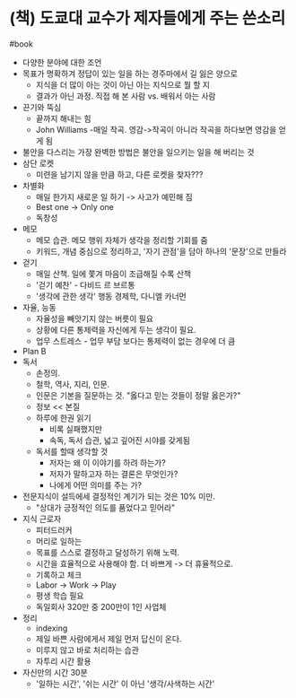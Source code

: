 # (책) 도쿄대 교수가 제자들에게 주는 쓴소리
 #book 

* 다양한 분야에 대한 조언
* 목표가 명확하겨 정답이 있는 일을 하는 경주마에서 길 잃은 양으로
	* 지식을 더 많이 아는 것이 아닌 아는 지식으로 뭘 할 지
	* 결과가 아닌 과정. 직접 해 본 사람 vs. 배워서 아는 사람
* 끈기와 뚝심
	* 끝까지 해내는 힘
	* John Williams -매일 작곡. 영감->작곡이 아니라 작곡을 하다보면 영감을 얻게 됨
* 불안을 다스리는 가장 완벽한 방법은 불안을 일으키는 일을 해 버리는 것
* 삼단 로켓
	* 미련을 남기지 않을 만큼 하고, 다른 로켓을 찾자???
* 차별화
	* 매일 한가지 새로운 일 하기 -> 사고가 예민해 짐
	* Best one -> Only one
	* 독창성
* 메모
	* 메모 습관. 메모 행위 자체가 생각을 정리할 기회를 줌
	* 키워드, 개념 중심으로 정리하고, '자기 관점'을 담아 하나의 '문장'으로 만들라
* 걷기
	* 매일 산책. 일에 쫓겨 마음이 조급해질 수록 산책
	* '걷기 예찬' - 다비드 르 브르통
	* '생각에 관한 생각' 행동 경제학, 다니엘 카너먼
* 자율, 능동
	* 자율성을 빼앗기지 않는 버릇이 필요
	* 상황에 다른 통제력을 자신에게 두는 생각이 필요.
	* 업무 스트레스 - 업무 부담 보다는 통제력이 없는 경우에 더 큼
* Plan B
* 독서
	* 손정의.
	* 철학, 역사, 지리, 인문. 
	* 인문은 기본을 질문하는 것. "옳다고 믿는 것들이 정말 옳은가?"
	* 정보 << 본질
	* 하루에 한권 읽기
		* 비록 실패했지만
		* 속독, 독서 습관, 넓고 깊어진 시야를 갖게됨
	* 독서를 할때 생각할 것
		* 저자는 왜 이 이야기를 하려 하는가?
		* 저자가 말하고자 하는 결론은 무엇인가?
		* 나에게 어떤 의미를 주는 가?
* 전문지식이 설득에세 결정적인 계기가 되는 것은 10% 미만.
	* "상대가 긍정적인 의도를 품었다고 믿어라"
* 지식 근로자
	* 피터드러커
	* 머리로 일하는
	* 목표를 스스로 결정하고 달성하기 위해 노력. 
	* 시간을 효율적으로 사용해야 함. 더 바쁘게 -> 더 휴율적으로.
	* 기록하고 체크
	* Labor -> Work -> Play
	* 평생 학습 필요
	* 독일회사 320만 중 200만이 1인 사업체
* 정리
	* indexing
	* 제일 바쁜 사람에게서 제일 먼저 답신이 온다. 
	* 미루지 않고 바로 처리하는 습관
	* 자투리 시간 활용
* 자신만의 시간 30분
	* '일하는 시간', '쉬는 시간' 이 아닌 '생각/사색하는 시간'
